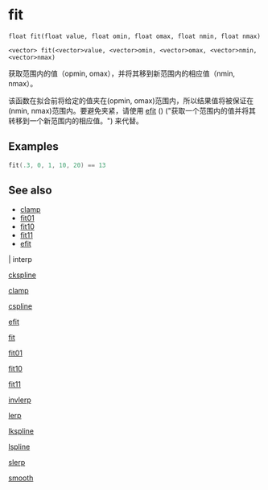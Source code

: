 # fit

`float fit(float value, float omin, float omax, float nmin, float nmax)`

`<vector> fit(<vector>value, <vector>omin, <vector>omax, <vector>nmin, <vector>nmax)`

获取范围内的值（opmin, omax），并将其移到新范围内的相应值（nmin, nmax）。

该函数在拟合前将给定的值夹在(opmin, omax)范围内，所以结果值将被保证在(nmin, nmax)范围内。要避免夹紧，请使用 [efit](efit.html) () ("获取一个范围内的值并将其转移到一个新范围内的相应值。") 来代替。

## Examples



```c
fit(.3, 0, 1, 10, 20) == 13

```

## See also

- [clamp](clamp.html)
- [fit01](fit01.html)
- [fit10](fit10.html)
- [fit11](fit11.html)
- [efit](efit.html)

|
interp

[ckspline](ckspline.html)

[clamp](clamp.html)

[cspline](cspline.html)

[efit](efit.html)

[fit](fit.html)

[fit01](fit01.html)

[fit10](fit10.html)

[fit11](fit11.html)

[invlerp](invlerp.html)

[lerp](lerp.html)

[lkspline](lkspline.html)

[lspline](lspline.html)

[slerp](slerp.html)

[smooth](smooth.html)
